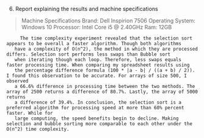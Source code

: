 6.	Report explaining the results and machine specifications

> Machine Specifications
> Brand: Dell Inspirion 7506
> Operating System: Windows 10
> Processor: Intel Core i5 @ 2.40GHz
> Ram: 12GB 

         The time complexity experiment revealed that the selection sort appears to be overall a faster algorithm. Though both algorithms 
       have a complexity of O(n^2), the method in which they are processed differs. Selection sort performs less swaps than Bubble sort  
       when iterating though each loop. Therefore, less swaps equals faster processing time. When comparing my spreadsheet results using  
       the percentage difference formula (100 * |a - b| / ((a + b) / 2)). I found this observation to be accurate. For arrays of size 500, I observed 
       a 66.6% difference in processing time between the two methods. The array of 2500 returns a difference of 80.7%. Lastly, the array of 5000 returns  
       a difference of 39.4%. In conclusion, the selection sort is a preferred algorithm for processing speed at more than 60% percent faster. While for 
       large computing, the speed benefits begin to decline. Making selection and bubble sorting more comparable to each other under the O(n^2) time complexity. 
